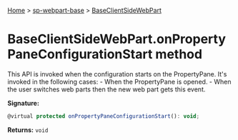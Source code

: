 <!-- docId=sp-webpart-base.baseclientsidewebpart.onpropertypaneconfigurationstart -->

[Home](./index.md) &gt; [sp-webpart-base](./sp-webpart-base.md) &gt; [BaseClientSideWebPart](./sp-webpart-base.baseclientsidewebpart.md)

# BaseClientSideWebPart.onPropertyPaneConfigurationStart method

This API is invoked when the configuration starts on the PropertyPane. It's invoked in the following cases: - When the PropertyPane is opened. - When the user switches web parts then the new web part gets this event.

**Signature:**
```javascript
@virtual protected onPropertyPaneConfigurationStart(): void;
```
**Returns:** `void`


